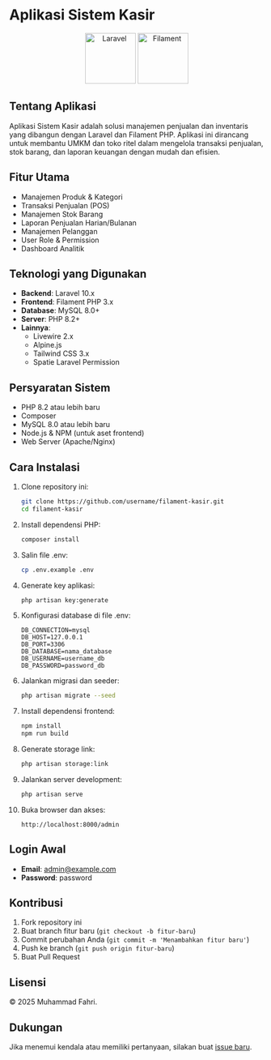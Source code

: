 # Aplikasi Sistem Kasir

<p align="center">
  <img src="https://laravel.com/img/logomark.min.svg" width="100" alt="Laravel">
  <img src="https://github.com/username/repo-name/raw/main/assets/filament-mark.svg" width="100" alt="Filament" />
</p>

</p>

## Tentang Aplikasi

Aplikasi Sistem Kasir adalah solusi manajemen penjualan dan inventaris yang dibangun dengan Laravel dan Filament PHP. Aplikasi ini dirancang untuk membantu UMKM dan toko ritel dalam mengelola transaksi penjualan, stok barang, dan laporan keuangan dengan mudah dan efisien.

## Fitur Utama

- Manajemen Produk & Kategori
- Transaksi Penjualan (POS)
- Manajemen Stok Barang
- Laporan Penjualan Harian/Bulanan
- Manajemen Pelanggan
- User Role & Permission
- Dashboard Analitik

## Teknologi yang Digunakan

- **Backend**: Laravel 10.x
- **Frontend**: Filament PHP 3.x
- **Database**: MySQL 8.0+
- **Server**: PHP 8.2+
- **Lainnya**:
  - Livewire 2.x
  - Alpine.js
  - Tailwind CSS 3.x
  - Spatie Laravel Permission

## Persyaratan Sistem

- PHP 8.2 atau lebih baru
- Composer
- MySQL 8.0 atau lebih baru
- Node.js & NPM (untuk aset frontend)
- Web Server (Apache/Nginx)

## Cara Instalasi

1. Clone repository ini:
   ```bash
   git clone https://github.com/username/filament-kasir.git
   cd filament-kasir
   ```

2. Install dependensi PHP:
   ```bash
   composer install
   ```

3. Salin file .env:
   ```bash
   cp .env.example .env
   ```

4. Generate key aplikasi:
   ```bash
   php artisan key:generate
   ```

5. Konfigurasi database di file .env:
   ```env
   DB_CONNECTION=mysql
   DB_HOST=127.0.0.1
   DB_PORT=3306
   DB_DATABASE=nama_database
   DB_USERNAME=username_db
   DB_PASSWORD=password_db
   ```

6. Jalankan migrasi dan seeder:
   ```bash
   php artisan migrate --seed
   ```

7. Install dependensi frontend:
   ```bash
   npm install
   npm run build
   ```

8. Generate storage link:
   ```bash
   php artisan storage:link
   ```

9. Jalankan server development:
   ```bash
   php artisan serve
   ```

10. Buka browser dan akses:
    ```
    http://localhost:8000/admin
    ```

## Login Awal

- **Email**: admin@example.com
- **Password**: password

## Kontribusi

1. Fork repository ini
2. Buat branch fitur baru (`git checkout -b fitur-baru`)
3. Commit perubahan Anda (`git commit -m 'Menambahkan fitur baru'`)
4. Push ke branch (`git push origin fitur-baru`)
5. Buat Pull Request

## Lisensi

© 2025 Muhammad Fahri.

## Dukungan

Jika menemui kendala atau memiliki pertanyaan, silakan buat [issue baru](https://github.com/username/filament-kasir/issues).

